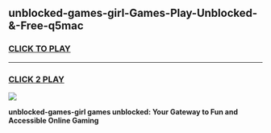 
## unblocked-games-girl-Games-Play-Unblocked-&-Free-q5mac
<h3>
<a href="https://premium76.site?title=unblocked-games-girl&ref=24A">CLICK TO PLAY</a></h3>
<hr>

<h3>
<a href="https://premium76.site?title=unblocked-games-girl&ref=24A">CLICK 2 PLAY</a>
  
</h3>

<a href="https://premium76.site?title=unblocked-games-girl&ref=24A"><img src="https://clearcache.store/games.png"></a>


**unblocked-games-girl games unblocked: Your Gateway to Fun and Accessible Online Gaming**
